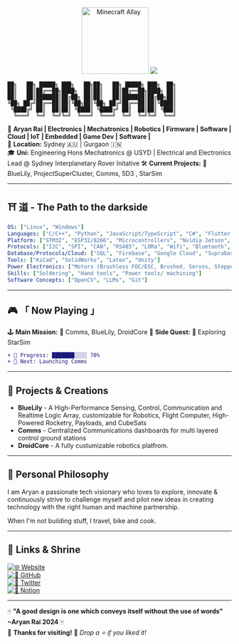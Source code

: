 <p align="center">
  <img src="https://tenor.com/view/minecraft-allay-mobvote-minecraft-live-mobvote2021-gif-23556599.gif" alt="Minecraft Allay" width="150"/>
  <img src="https://readme-typing-svg.demolab.com?font=Press+Start+2P&size=18&duration=2500&color=FFFFFF&background=446677&center=true&vCenter=true&lines=Welcome+to;YANYAN's;Git!;;">
</p>

```
██╗   ██╗ █████╗ ███╗   ██╗██╗   ██╗ █████╗ ███╗  ██╗
██║   ██║██╔══██╗████╗  ██║██║   ██║██╔══██╗████╗ ██║
██║   ██║███████║██╔██╗ ██║██║   ██║███████║██╔██╗██║
╚██╗ ██╔╝██╔══██║██║╚██╗██║╚██╗ ██╔╝██╔══██║██║╚████║
 ╚████╔╝ ██║  ██║██║ ╚████║ ╚████╔╝ ██║  ██║██║ ╚███║
  ╚═══╝  ╚═╝  ╚═╝╚═╝  ╚═══╝  ╚═══╝  ╚═╝  ╚═╝╚═╝  ╚══╝
```



🎌 **Aryan Rai | Electronics | Mechatronics | Robotics | Firmware | Software | Cloud | IoT | Embedded | Game Dev | Software |**  
📍 **Location:** Sydney 🇦🇺 | Gurgaon 🇮🇳  
🎓 **Uni:** Engineering Hons Mechatronics @ USYD | Electrical and Electronics Lead @ Sydney Interplanetary Rover Initative 
🛠 **Current Projects:** 🚀 BlueLily, ProjectSuperCluster, Comms, 5D3 , StarSim

---

## ⛩️ **道 - The Path to the darkside**  
```yaml
OS: ["Linux", "Windows"]
Languages: ["C/C++", "Python", "JavaScript/TypeScript", "C#", "Flutter (Partly)", "MATLAB (Partly)"]
Platform: ["STM32", "ESP32/8266", "Microcontrollers", "Nvidia Jetson", "Raspberry Pi", "Arduino"]
Protocols: ["I2C", "SPI", "CAN", "RS485", "LORa", "Wifi", "Bluetooth", "BLE"]
Database/Protocols/Cloud: ["SQL", "Firebase", "Google Cloud", "Suprabase", "Rest", "MQTT"]
Tools: ["KiCad", "SolidWorks", "Latex", "Unity"]
Power Electronics: ["Motors (Brushless FOC/ESC, Brushed, Servos, Stepper)", "Battery Systems (LIPo, Liion)", "Latex", "Unity", "Linear Actuators", "Relays/Switching Methods"]
Skills: ["Soldering", "Hand tools", "Power tools/ machining"]
Software Concepts: ["OpenCV", "LLMs", "Git"]
```

---

## 🎮 **「 Now Playing 」**  
🕹️ **Main Mission:** 🏮 Comms, BlueLily, DroidCore
📡 **Side Quest:** 🔴 Exploring StarSim
```diff
+ 🚀 Progress: ███████░░░░ 70%
+ 🎯 Next: Launching Comms
```

---

## 🧰 **Projects & Creations**

- **BlueLily** - A High-Performance Sensing, Control, Communication and Realtime Logic Array, customizable for Robotics, Flight Computer, High-Powered Rocketry, Payloads, and CubeSats
- **Comms** - Centralized Communications dashboards for multi layered control ground stations
- **DroidCore** - A fully custumizable robotics platfrom.

---

## 💭 **Personal Philosophy**

I am Aryan a passionate tech visionary who loves to explore, innovate & continuously strive to challenge myself and pilot new ideas in creating technology with the right human and machine partnership.

When I'm not building stuff, I travel, bike and cook.

---

## 🏯 **Links & Shrine**  
[![🌐 Website](https://img.shields.io/badge/Website-aryanrai.github.io-ffcc00?style=for-the-badge)](https://aryanrai.github.io/)  
[![🐙 GitHub](https://img.shields.io/badge/GitHub-@aryanrai-333?style=for-the-badge&logo=github)](https://github.com/aryanrai)  
[![📡 Twitter](https://img.shields.io/badge/Twitter-@yourhandle-1DA1F2?style=for-the-badge&logo=twitter)](https://twitter.com/yourhandle)  
[![📓 Notion](https://img.shields.io/badge/Notion-000000?style=for-the-badge&logo=notion)](https://notion.so/)  

---

🀄 **"A good design is one which conveys itself without the use of words" ~Aryan Rai 2024** 🀄  
🏯 **Thanks for visiting!** 🚀 *Drop a ⭐ if you liked it!*
